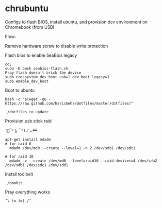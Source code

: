 # chrubuntu
Configs to flash BIOS, install ubuntu, and provision dev environment on Chromebook (from USB)

Flow:
  
  Remove hardware screw to disable write protection
  
  Flash bios to enable SeaBios legacy
    
    cd;
    sudo -E bash seabios-flash.sh 
    Pray flash doesn't brick the device
    sudo crossystem dev_boot_usb=1 dev_boot_legacy=1
    sudo enable_dev_boot
  
  Boot to ubuntu
  
    bash -c "$(wget -qO - https://raw.github.com/harisbeha/dotfiles/master/dotfiles)"
    
    ./dotfiles to update
  
  Provision usb stick raid 
    
    (ノ͡° ͜ʖ ͡°)ノ︵┻┻
    
    apt-get install mdadm
    # for raid 0 
      mdadm /dev/md0 --create --level=1 -n 2 /dev/sdb1 /dev/sdc1  
    
    # for raid 10 
      mdadm -v --create /dev/md0 --level=raid10 --raid-devices=4 /dev/sda2 /dev/sdb1 /dev/sdc1 /dev/sdd1
      
  Install toolbelt
    
    ./bookit
    
  Pray everything works
  
    ¯\_(⊙_ʖ⊙)_/¯
